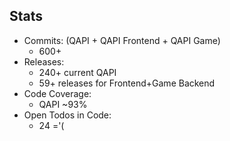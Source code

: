 ## Stats
* Commits: (QAPI +  QAPI Frontend + QAPI Game)
	* 600+ 
* Releases:
	* 240+ current QAPI
	*  59+ releases for Frontend+Game Backend
* Code Coverage:
	* QAPI ~93%
* Open Todos in Code:
	* 24 ='(
